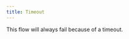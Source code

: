 ```yaml
---
title: Timeout
---
```


This flow will always fail because of a timeout.

```yaml file=public/examples/flows_timeout.yml
```
